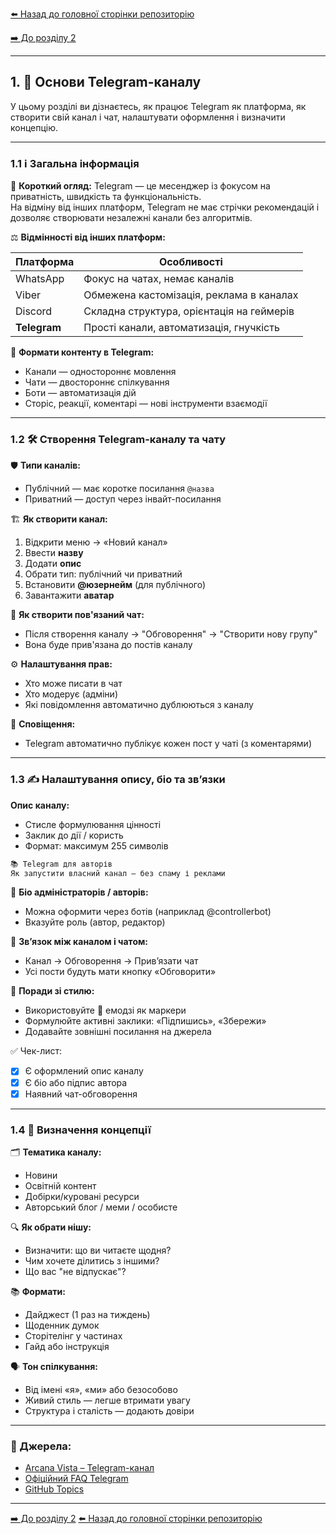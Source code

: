 <!--
Title: Основи Telegram-каналу
Description: Базові поняття про Telegram, створення каналу, чат, опис, біо та концепція. Покроковий гайд для новачків.
Author: Arcana Vista
URL: https://t.me/+OU1lpTQbSpA3OTdi
-->

[⬅️ Назад до головної сторінки репозиторію](https://github.com/ArcanaVista/Telegram-Lab)

[➡️ До розділу 2](../content_strategy/README.md#збір-та-аналіз-аудиторії)

---

## 1. 📡 Основи Telegram-каналу

У цьому розділі ви дізнаєтесь, як працює Telegram як платформа, як створити свій канал і чат, налаштувати оформлення і визначити концепцію.

---

### 1.1 ℹ️ Загальна інформація <a name="11-загальна-інформація"></a>  

🧠 **Короткий огляд:** Telegram — це месенджер із фокусом на приватність, швидкість та функціональність.  
На відміну від інших платформ, Telegram не має стрічки рекомендацій і дозволяє створювати незалежні канали без алгоритмів.

⚖️ **Відмінності від інших платформ:**

| Платформа | Особливості |
|----------|-------------|
| WhatsApp | Фокус на чатах, немає каналів |
| Viber    | Обмежена кастомізація, реклама в каналах |
| Discord  | Складна структура, орієнтація на геймерів |
| **Telegram** | Прості канали, автоматизація, гнучкість |

🧩 **Формати контенту в Telegram:**
- Канали — одностороннє мовлення
- Чати — двостороннє спілкування
- Боти — автоматизація дій
- Сторіс, реакції, коментарі — нові інструменти взаємодії

---

### 1.2 🛠️ Створення Telegram-каналу та чату <a name="12-Створення-Telegram-каналу-та-чату"></a>  

🛡️ **Типи каналів:**
- Публічний — має коротке посилання `@назва`
- Приватний — доступ через інвайт-посилання

🏗️ **Як створити канал:**
1. Відкрити меню → «Новий канал»
2. Ввести **назву**
3. Додати **опис**
4. Обрати тип: публічний чи приватний
5. Встановити **@юзернейм** (для публічного)
6. Завантажити **аватар**

💬 **Як створити пов'язаний чат:**
- Після створення каналу → "Обговорення" → "Створити нову групу"
- Вона буде прив'язана до постів каналу

⚙️ **Налаштування прав:**
- Хто може писати в чат
- Хто модерує (адміни)
- Які повідомлення автоматично дублюються з каналу

📣 **Сповіщення:**
- Telegram автоматично публікує кожен пост у чаті (з коментарями)

---

### 1.3 ✍️ Налаштування опису, біо та зв’язки <a name="13Налаштування-опису-біо-та-звязки"></a>  

**Опис каналу:**
- Стисле формулювання цінності
- Заклик до дії / користь
- Формат: максимум 255 символів

```markdown
📚 Telegram для авторів  
Як запустити власний канал — без спаму і реклами
```

👤 **Біо адміністраторів / авторів:**
- Можна оформити через ботів (наприклад @controllerbot)
- Вказуйте роль (автор, редактор)

🔄 **Зв’язок між каналом і чатом:**
- Канал → Обговорення → Прив’язати чат
- Усі пости будуть мати кнопку «Обговорити»

🎨 **Поради зі стилю:**
- Використовуйте 📌 емодзі як маркери
- Формулюйте активні заклики: «Підпишись», «Збережи»
- Додавайте зовнішні посилання на джерела

✅ Чек-лист:
- [x] Є оформлений опис каналу
- [x] Є біо або підпис автора
- [x] Наявний чат-обговорення

---

### 1.4 🧭 Визначення концепції  <a name="14Визначення-концепції"></a>  

🗂️ **Тематика каналу:**
- Новини
- Освітній контент
- Добірки/куровані ресурси
- Авторський блог / меми / особисте

🔍 **Як обрати нішу:**
- Визначити: що ви читаєте щодня?
- Чим хочете ділитись з іншими?
- Що вас "не відпускає"?

📚 **Формати:**
- Дайджест (1 раз на тиждень)
- Щоденник думок
- Сторітелінг у частинах
- Гайд або інструкція

🗣️ **Тон спілкування:**
- Від імені «я», «ми» або безособово
- Живий стиль — легше втримати увагу
- Структура і сталість — додають довіри

---

### 🔗 Джерела:

- [Arcana Vista – Telegram-канал](https://t.me/+OU1lpTQbSpA3OTdi)
- [Офіційний FAQ Telegram](https://telegram.org/faq)
- [GitHub Topics](https://github.com/topics/telegram)

---

[➡️ До розділу 2](../content_strategy/README.md#збір-та-аналіз-аудиторії)
[⬅️ Назад до головної сторінки репозиторію](https://github.com/ArcanaVista/Telegram-Lab)

